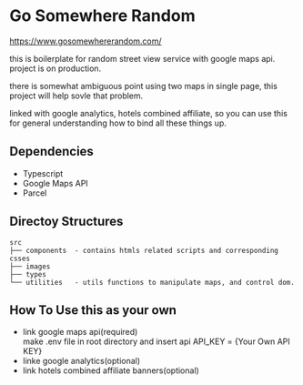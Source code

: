# Go Somewhere Random

https://www.gosomewhererandom.com/

this is boilerplate for random street view service with google maps api.
project is on production.

there is somewhat ambiguous point using two maps in single page, this project will help sovle that problem.

linked with google analytics, hotels combined affiliate, so you can use this for general understanding how to bind all these things up.

## Dependencies

- Typescript
- Google Maps API
- Parcel

## Directoy Structures

```text
src
├── components  - contains htmls related scripts and corresponding csses
├── images
├── types
└── utilities   - utils functions to manipulate maps, and control dom.
```

## How To Use this as your own

- link google maps api(required)<br/>
  make .env file in root directory and insert api
  API_KEY = {Your Own API KEY}
- linke google analytics(optional)
- link hotels combined affiliate banners(optional)
